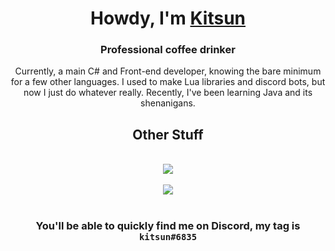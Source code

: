 <h1 align="center">Howdy, I'm <a href="https://github.com/kitsunies"><strong>Kitsun</strong></a></h1>
<h3 align="center">Professional coffee drinker</h3>

<div align="center">
    Currently, a main C# and Front-end developer, knowing the bare minimum for a few other languages. I used to make Lua libraries and discord bots, but now I just do whatever really. Recently, I've been learning Java and its shenanigans.
</div>

<h2 align="center">Other Stuff</h2>
    
<br />

<div align="center">
      <img src="https://github-readme-stats.vercel.app/api?username=kitsunies&theme=dracula">  
</div>

<br />

<div align="center">
      <img src="https://github-readme-stats.vercel.app/api/top-langs/?username=kitsunies&theme=dracula">
</div>

<br />

<h3 align="center">You'll be able to quickly find me on Discord, my tag is <code>kitsun#6835</code></h3>

